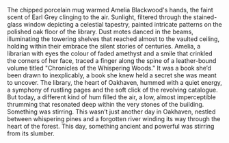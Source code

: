 The chipped porcelain mug warmed Amelia Blackwood's hands, the faint scent of Earl Grey clinging to the air.  Sunlight, filtered through the stained-glass window depicting a celestial tapestry, painted intricate patterns on the polished oak floor of the library.  Dust motes danced in the beams, illuminating the towering shelves that reached almost to the vaulted ceiling, holding within their embrace the silent stories of centuries. Amelia, a librarian with eyes the colour of faded amethyst and a smile that crinkled the corners of her face, traced a finger along the spine of a leather-bound volume titled "Chronicles of the Whispering Woods."  It was a book she’d been drawn to inexplicably, a book she knew held a secret she was meant to uncover.  The library, the heart of Oakhaven, hummed with a quiet energy, a symphony of rustling pages and the soft click of the revolving catalogue. But today, a different kind of hum filled the air, a low, almost imperceptible thrumming that resonated deep within the very stones of the building. Something was stirring.  This wasn’t just another day in Oakhaven, nestled between whispering pines and a forgotten river winding its way through the heart of the forest. This day, something ancient and powerful was stirring from its slumber.
